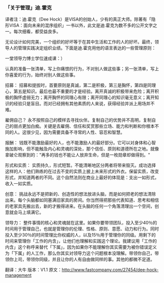 ### 「关于管理」迪.霍克

译者注：迪.霍克（Dee Hock）是VISA的创始人，少有的真正大师。除著有「隐形VISA：面向未来的混序组织」一书以外，此文是迪.霍克为数不多的公开文字之一。每次细看，都受益良多。

无论设计如何完美，一个组织的好坏等于在其中生活和工作的人的好坏。最终，领导人的管理实践决定组织业绩。下面是迪.霍克用他的语言表达的一些管理原则：

一堂领导力博士学位速成课：）

认真的准备一张清单，写上你痛恨的行为，不对别人做这些事；另一张清单，写上你喜爱的行为，始终对别人做这些事。

招募：
招募和提拔时，首要原则是真诚，第二是积极，第三是胸怀，第四是同理心，第五是知识。最后也最不重要的才是经验。离开真诚的积极带来危险；离开积极的胸怀虚弱无力；离开胸怀的同理心有限；离开同理心的知识毫无意义；离开知识的经验只是盲目。而对已经拥有其他素质的人来说，获得经验并派上用场并不难。

雇佣自己？
永不按照自己的模样去寻找伙伴。复制自己的优势并不高明，复制自己的弱点更加白痴。关键是去雇佣、信任和奖赏那些立场、能力和判断和你根本不同的人。这很少见，因为需要具备不寻常的人性、容忍和智慧。

报酬：
钱既不能激励最好的人，也不能激励人的最好部分。它可以对身体和心智施加影响，但不能触及内心和灵魂的深处，那个信任、原则和道德所在之地。就像拿破仑观察到的："再多的钱也不能让人放弃生命，但是一枚勋章却做得到。"

形式和实质：
实质持久，形式短暂。不能清晰地区分两者将带来毁灭。成功选择这样的人：他们熟练的在过去不变的实质上披上未来形式的外衣。保留实质，改变形式，并知道两者的不同。这个自然法则在商业上最好的体现是：支出一如形式，收入一如实质。

创意：
挑战永远不是把新的、创造性的想法放进头脑，而是如何把老的想法清除出来。每个头脑都如同塞满旧家具的房间。你当然得把那些代表知道、思考和相信的老家具先搬出去，新的才搬得进来。在头脑的任何一个角落清理出一个空间，创意就会马上填满它。

领导力：
整件事情的核心和灵魂就在这里。如果你要带领团队，投入至少40％的时间用于管理自己，也就是管理你的伦理、性格、原则、意愿、动力和行为。同时投入至少30％的时间管理比你权威的人，以及15％用于管理你的同级。用剩下的时间来管理你「工作的内含」，让他们也理解和实践这个理论。我建议用「工作的内含」这个称呼来替代「下属」，因为如果你不能理解你其实需要为被你错误定义为「下属」的人工作，那么你其实对领导力这个问题根本没理解。带领你自己，带领你上司，带领你同级，并且让你的人有自由做同样的事。其他的都微不足道。

翻译：大牛 版本：V1.1
原文：http://www.fastcompany.com/27454/dee-hock-management
